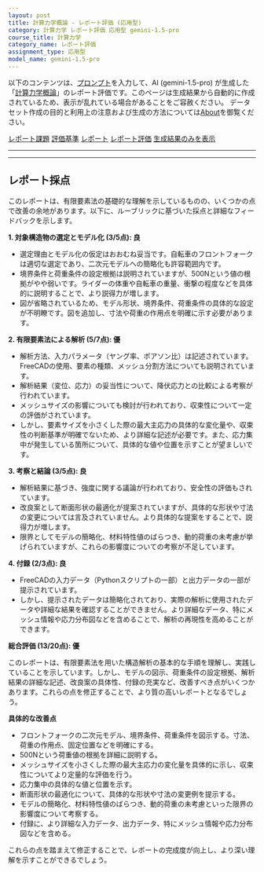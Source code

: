 ```yaml
---
layout: post
title: 計算力学概論 - レポート評価 (応用型)
category: 計算力学 レポート評価 応用型 gemini-1.5-pro
course_title: 計算力学
category_name: レポート評価
assignment_type: 応用型
model_name: gemini-1.5-pro
---
```


以下のコンテンツは、[プロンプト](https://github.com/takedatoshiyuki/synthetic_assignments/tree/main/generated/計算力学/gemini-1.5-pro/prompt_レポート評価-応用型.md)を入力して、AI (gemini-1.5-pro) が生成した「[計算力学概論](/contents/計算力学/)」のレポート評価です。このページは生成結果から自動的に作成されているため、表示が乱れている場合があることをご容赦ください。
データセット作成の目的と利用上の注意および生成の方法については[About](/About)を御覧ください。

[レポート課題](../レポート課題-応用型)
[評価基準](../評価基準-応用型)
[レポート](../レポート-応用型)
[レポート評価](../レポート評価-応用型)
[生成結果のみを表示](https://github.com/takedatoshiyuki/synthetic_assignments/tree/main/generated/計算力学/gemini-1.5-pro/レポート評価-応用型.md)
  

***
***
  
## レポート採点

このレポートは、有限要素法の基礎的な理解を示しているものの、いくつかの点で改善の余地があります。以下に、ルーブリックに基づいた採点と詳細なフィードバックを示します。

**1. 対象構造物の選定とモデル化 (3/5点): 良**

* 選定理由とモデル化の仮定はおおむね妥当です。自転車のフロントフォークは適切な選定であり、二次元モデルへの簡略化も許容範囲内です。
* 境界条件と荷重条件の設定根拠は説明されていますが、500Nという値の根拠がやや弱いです。ライダーの体重や自転車の重量、衝撃の程度などを具体的に説明することで、より説得力が増します。
* 図が省略されているため、モデル形状、境界条件、荷重条件の具体的な設定が不明瞭です。図を追加し、寸法や荷重の作用点を明確に示す必要があります。

**2. 有限要素法による解析 (5/7点): 優**

* 解析方法、入力パラメータ（ヤング率、ポアソン比）は記述されています。FreeCADの使用、要素の種類、メッシュ分割方法についても説明されています。
* 解析結果（変位、応力）の妥当性について、降伏応力との比較による考察が行われています。
* メッシュサイズの影響についても検討が行われており、収束性について一定の評価がされています。
* しかし、要素サイズを小さくした際の最大主応力の具体的な変化量や、収束性の判断基準が明確でないため、より詳細な記述が必要です。また、応力集中が発生している箇所について、具体的な値や位置を示すことが望ましいです。

**3. 考察と結論 (3/5点): 良**

* 解析結果に基づき、強度に関する議論が行われており、安全性の評価もされています。
* 改良案として断面形状の最適化が提案されていますが、具体的な形状や寸法の変更については言及されていません。より具体的な提案をすることで、説得力が増します。
* 限界としてモデルの簡略化、材料特性値のばらつき、動的荷重の未考慮が挙げられていますが、これらの影響度についての考察が不足しています。

**4. 付録 (2/3点): 良**

* FreeCADの入力データ（Pythonスクリプトの一部）と出力データの一部が提示されています。
* しかし、提示されたデータは簡略化されており、実際の解析に使用されたデータや詳細な結果を確認することができません。より詳細なデータ、特にメッシュ情報や応力分布図などを含めることで、解析の再現性を高めることができます。


**総合評価 (13/20点): 優**

このレポートは、有限要素法を用いた構造解析の基本的な手順を理解し、実践していることを示しています。しかし、モデルの図示、荷重条件の設定根拠、解析結果の詳細な記述、改良案の具体性、付録の充実など、改善すべき点がいくつかあります。これらの点を修正することで、より質の高いレポートとなるでしょう。


**具体的な改善点**

* フロントフォークの二次元モデル、境界条件、荷重条件を図示する。寸法、荷重の作用点、固定位置などを明確にする。
* 500Nという荷重値の根拠を詳細に説明する。
* メッシュサイズを小さくした際の最大主応力の変化量を具体的に示し、収束性についてより定量的な評価を行う。
* 応力集中の具体的な値と位置を示す。
* 断面形状の最適化について、具体的な形状や寸法の変更例を提示する。
* モデルの簡略化、材料特性値のばらつき、動的荷重の未考慮といった限界の影響度について考察する。
* 付録に、より詳細な入力データ、出力データ、特にメッシュ情報や応力分布図などを含める。


これらの点を踏まえて修正することで、レポートの完成度が向上し、より深い理解を示すことができるでしょう。
